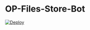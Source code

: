 # OP-Files-Store-Bot


[![Deploy](https://www.herokucdn.com/deploy/button.svg)](https://heroku.com/deploy?template=https://github.com/Tharunkumar1234/-Files-Store-Bot)
